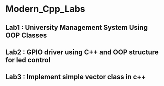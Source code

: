 # Modern_Cpp_Labs
## Lab1 : University Management System Using OOP Classes
## Lab2 : GPIO driver using C++ and OOP structure for led control
## Lab3 : Implement simple vector class in c++
